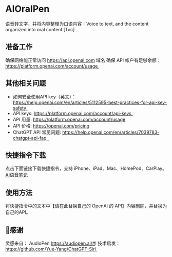 # AIOralPen 
语音转文字，并将内容整理为口语内容｜Voice to text, and the content organized into oral content
[Toc]

## 准备工作

确保网络能正常访问 https://api.openai.com 域名
确保 API 帐户有足够余额：https://platform.openai.com/account/usage 

## 其他相关问题

- 如何安全使用API key（英文）：https://help.openai.com/en/articles/5112595-best-practices-for-api-key-safety 
- API keys: https://platform.openai.com/account/api-keys 
- API 用量: https://platform.openai.com/account/usage
- API 价格: https://openai.com/pricing
- ChatGPT API 常见问题: https://help.openai.com/en/articles/7039783-chatgpt-api-faq  

## 快捷指令下载

点击下面链接下载快捷指令，支持 iPhone、iPad、Mac、HomePod、CarPlay。
[AI语音笔记](https://www.icloud.com/shortcuts/65de7f6e24064ca6afaade66cb1f360d) 


## 使用方法
将快捷指令中的文本中【请在此替换自己的 OpenAI 的 API】内容删除，并替换为自己的API。


## 🙏感谢
灵感来自： AudioPen https://audiopen.ai/#!
技术启发： https://github.com/Yue-Yang/ChatGPT-Siri 
